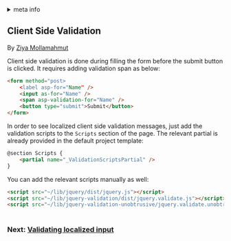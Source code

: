 <!-- meta tags details, will be assigned to meta tags inside header by js -->
<div id="meta-info">
<details><summary>meta info</summary>

> * Title: <i id="md-title">Client Side Validation</i>
> * Keywords: <i id="md-keywords">localization, asp.net-core, xlocalizer, client, side, validation</i>
> * Description: <i id="md-description">Setup client side validation in Asp.Net Core web application.</i>
> * Author: <i id="md-author">Ziya Mollamahmut</i>
> * Date: <i id="md-date">08-Aug-2020</i>
> * Image: <i id="md-image">https://github.com/LazZiya/Docs/raw/master/XLocalizer/v1.0/images/xlocalizer-logo.png</i>
> * Image-alt: <i id="md-image-alt">XLocalizer Logo</i>
> * Version: <i id="md-version">v1.0</i>

</details>
</div>

## Client Side Validation

By [Ziya Mollamahmut](https://github.com/LazZiya)

Client side validation is done during filling the form before the submit button is clicked. It requires adding validation span as below:

````html
<form method="post>
    <label asp-for="Name" />
    <input as-for="Name" />
    <span asp-validation-for="Name" />
    <button type="submit">Submit</button>
</form>
````

In order to see localized client side validation messages, just add the validation scripts to the `Scripts` section of the page. The relevant partial is already provided in the default project template:

````html
@section Scripts {
    <partial name="_ValidationScriptsPartial" />
}
````

You can add the relevant scripts manually as well:

````html
<script src="~/lib/jquery/dist/jquery.js"></script>
<script src="~/lib/jquery-validation/dist/jquery.validate.js"></script>
<script src="~/lib/jquery-validation-unobtrusive/jquery.validate.unobtrusive.js"></script>
````

#
### Next: [Validating localized input][1]
#


[1]:validating-localized-input.md
